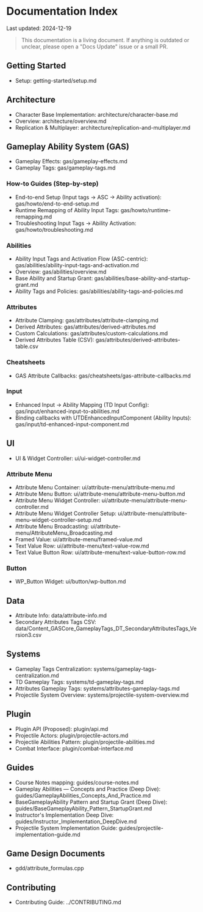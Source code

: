 # Documentation Index

Last updated: 2024-12-19

> This documentation is a living document. If anything is outdated or unclear, please open a "Docs Update" issue or a small PR.

## Getting Started
- Setup: getting-started/setup.md

## Architecture
- Character Base Implementation: architecture/character-base.md
- Overview: architecture/overview.md
- Replication & Multiplayer: architecture/replication-and-multiplayer.md

## Gameplay Ability System (GAS)
- Gameplay Effects: gas/gameplay-effects.md
- Gameplay Tags: gas/gameplay-tags.md

### How-to Guides (Step-by-step)
- End-to-end Setup (Input tags → ASC → Ability activation): gas/howto/end-to-end-setup.md
- Runtime Remapping of Ability Input Tags: gas/howto/runtime-remapping.md  
- Troubleshooting Input Tags → Ability Activation: gas/howto/troubleshooting.md

### Abilities
- Ability Input Tags and Activation Flow (ASC-centric): gas/abilities/ability-input-tags-and-activation.md
- Overview: gas/abilities/overview.md
- Base Ability and Startup Grant: gas/abilities/base-ability-and-startup-grant.md
- Ability Tags and Policies: gas/abilities/ability-tags-and-policies.md

### Attributes
- Attribute Clamping: gas/attributes/attribute-clamping.md
- Derived Attributes: gas/attributes/derived-attributes.md
- Custom Calculations: gas/attributes/custom-calculations.md
- Derived Attributes Table (CSV): gas/attributes/derived-attributes-table.csv

### Cheatsheets
- GAS Attribute Callbacks: gas/cheatsheets/gas-attribute-callbacks.md

### Input
- Enhanced Input → Ability Mapping (TD Input Config): gas/input/enhanced-input-to-abilities.md
- Binding callbacks with UTDEnhancedInputComponent (Ability Inputs): gas/input/td-enhanced-input-component.md

## UI
- UI & Widget Controller: ui/ui-widget-controller.md

### Attribute Menu
- Attribute Menu Container: ui/attribute-menu/attribute-menu.md
- Attribute Menu Button: ui/attribute-menu/attribute-menu-button.md
- Attribute Menu Widget Controller: ui/attribute-menu/attribute-menu-controller.md
- Attribute Menu Widget Controller Setup: ui/attribute-menu/attribute-menu-widget-controller-setup.md
- Attribute Menu Broadcasting: ui/attribute-menu/AttributeMenu_Broadcasting.md
- Framed Value: ui/attribute-menu/framed-value.md
- Text Value Row: ui/attribute-menu/text-value-row.md
- Text Value Button Row: ui/attribute-menu/text-value-button-row.md

### Button
- WP_Button Widget: ui/button/wp-button.md

## Data
- Attribute Info: data/attribute-info.md
- Secondary Attributes Tags CSV: data/Content_GASCore_GameplayTags_DT_SecondaryAttributesTags_Version3.csv

## Systems
- Gameplay Tags Centralization: systems/gameplay-tags-centralization.md
- TD Gameplay Tags: systems/td-gameplay-tags.md
- Attributes Gameplay Tags: systems/attributes-gameplay-tags.md
- Projectile System Overview: systems/projectile-system-overview.md

## Plugin
- Plugin API (Proposed): plugin/api.md
- Projectile Actors: plugin/projectile-actors.md
- Projectile Abilities Pattern: plugin/projectile-abilities.md
- Combat Interface: plugin/combat-interface.md

## Guides
- Course Notes mapping: guides/course-notes.md
- Gameplay Abilities — Concepts and Practice (Deep Dive): guides/GameplayAbilities_Concepts_And_Practice.md
- BaseGameplayAbility Pattern and Startup Grant (Deep Dive): guides/BaseGameplayAbility_Pattern_StartupGrant.md
- Instructor's Implementation Deep Dive: guides/Instructor_Implementation_DeepDive.md
- Projectile System Implementation Guide: guides/projectile-implementation-guide.md

## Game Design Documents
- gdd/attribute_formulas.cpp

## Contributing
- Contributing Guide: ../CONTRIBUTING.md